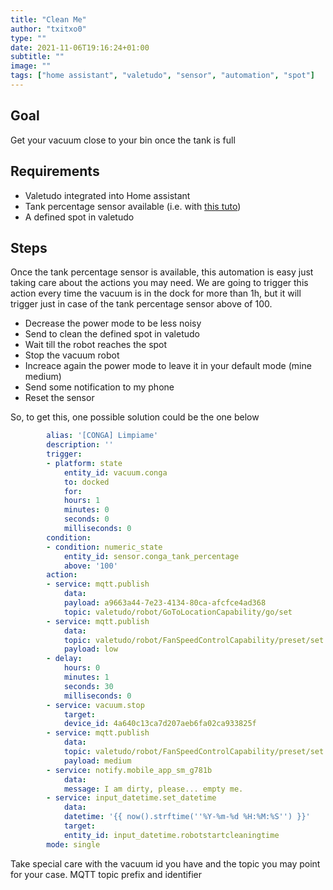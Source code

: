 ```yaml
---
title: "Clean Me"
author: "txitxo0"
type: ""
date: 2021-11-06T19:16:24+01:00
subtitle: ""
image: ""
tags: ["home assistant", "valetudo", "sensor", "automation", "spot"]
---
```


## Goal

Get your vacuum close to your bin once the tank is full

## Requirements

- Valetudo integrated into Home assistant
- Tank percentage sensor available (i.e. with [this tuto](../time-and-tank-virtual-sensor/index.html))
- A defined spot in valetudo

## Steps

Once the tank percentage sensor is available, this automation is easy just taking care about the actions you may need. We are going to trigger this action every time the vacuum is in the dock for more than 1h, but it will trigger just in case of the tank percentage sensor above of 100.

- Decrease the power mode to be less noisy
- Send to clean the defined spot in valetudo
- Wait till the robot reaches the spot
- Stop the vacuum robot
- Increace again the power mode to leave it in your default mode (mine medium)
- Send some notification to my phone
- Reset the sensor

So, to get this, one possible solution could be the one below

```yaml
        alias: '[CONGA] Limpiame'
        description: ''
        trigger:
        - platform: state
            entity_id: vacuum.conga
            to: docked
            for:
            hours: 1
            minutes: 0
            seconds: 0
            milliseconds: 0
        condition:
        - condition: numeric_state
            entity_id: sensor.conga_tank_percentage
            above: '100'
        action:
        - service: mqtt.publish
            data:
            payload: a9663a44-7e23-4134-80ca-afcfce4ad368
            topic: valetudo/robot/GoToLocationCapability/go/set
        - service: mqtt.publish
            data:
            topic: valetudo/robot/FanSpeedControlCapability/preset/set
            payload: low
        - delay:
            hours: 0
            minutes: 1
            seconds: 30
            milliseconds: 0
        - service: vacuum.stop
            target:
            device_id: 4a640c13ca7d207aeb6fa02ca933825f
        - service: mqtt.publish
            data:
            topic: valetudo/robot/FanSpeedControlCapability/preset/set
            payload: medium
        - service: notify.mobile_app_sm_g781b
            data:
            message: I am dirty, please... empty me.
        - service: input_datetime.set_datetime
            data:
            datetime: '{{ now().strftime(''%Y-%m-%d %H:%M:%S'') }}'
            target:
            entity_id: input_datetime.robotstartcleaningtime
        mode: single
```

Take special care with the vacuum id you have and the topic you may point for your case. MQTT topic prefix and identifier